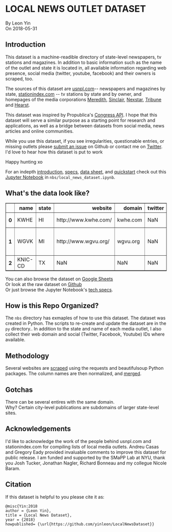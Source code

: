 # LOCAL NEWS OUTLET DATASET
By Leon Yin<br>
On 2018-05-31

## Introduction
This dataset is a machine-readible directory of state-level newspapers, tv stations and magazines. In addition to basic information such as the name of the outlet and state it is located in, all available information regarding web presence, social media (twitter, youtube, facebook) and their owners is scraped, too.

The sources of this dataset are [usnpl.com](www.usnpl.com)-- newspapers and magazines by state, [stationindex.com](www.stationindex.com) -- tv stations by state and by owner, and homepages of the media corporations [Meredith](http://www.meredith.com/local-media/broadcast-and-digital), [Sinclair](http://sbgi.net/tv-channels/), [Nexstar](https://www.nexstar.tv/stations/), [Tribune](http://www.tribunemedia.com/our-brands/) and [Hearst](http://www.hearst.com/broadcasting/our-markets).

This dataset was inspired by Propublica's [Congress API](https://projects.propublica.org/api-docs/congress-api/). I hope that this dataset will serve a similar purpose as a starting point for research and applications, as well as a bridge between datasets from social media, news articles and online communities.

While you use this dataset, if you see irregularities, questionable entries, or missing outlets please [submit an issue](https://github.com/yinleon/LocalNewsDataset/issues/new) on Github or contact me on [Twitter](https://twitter.com/LeonYin). I'd love to hear how this dataset is put to work 

Happy hunting xo

For an indepth [introduction](https://nbviewer.jupyter.org/github/yinleon/LocalNewsDataset/blob/master/nbs/local_news_dataset.ipynb?flush_cache=true#intro), [specs](https://nbviewer.jupyter.org/github/yinleon/LocalNewsDataset/blob/master/nbs/local_news_dataset.ipynb?flush_cache=true#specs), [data sheet](https://nbviewer.jupyter.org/github/yinleon/LocalNewsDataset/blob/master/nbs/local_news_dataset.ipynb?flush_cache=true#datasheet), and [quickstart](https://nbviewer.jupyter.org/github/yinleon/LocalNewsDataset/blob/master/nbs/local_news_dataset.ipynb?flush_cache=true#use) check out this [Jupyter Notebook](https://nbviewer.jupyter.org/github/yinleon/LocalNewsDataset/blob/master/nbs/local_news_dataset.ipynb?flush_cache=true#datasheet) in `nbs/local_news_dataset.ipynb`.


## What's the data look like?
<table border="1" class="dataframe">
  <thead>
    <tr style="text-align: right;">
      <th></th>
      <th>name</th>
      <th>state</th>
      <th>website</th>
      <th>domain</th>
      <th>twitter</th>
      <th>youtube</th>
      <th>facebook</th>
      <th>owner</th>
      <th>medium</th>
      <th>source</th>
      <th>collection_date</th>
    </tr>
  </thead>
  <tbody>
    <tr>
      <th>0</th>
      <td>KWHE</td>
      <td>HI</td>
      <td>http://www.kwhe.com/</td>
      <td>kwhe.com</td>
      <td>NaN</td>
      <td>NaN</td>
      <td>NaN</td>
      <td>LeSea</td>
      <td>TV station</td>
      <td>stationindex</td>
      <td>2018-08-02 14:55:24.612585</td>
    </tr>
    <tr>
      <th>1</th>
      <td>WGVK</td>
      <td>MI</td>
      <td>http://www.wgvu.org/</td>
      <td>wgvu.org</td>
      <td>NaN</td>
      <td>NaN</td>
      <td>NaN</td>
      <td>Grand Valley State University</td>
      <td>TV station</td>
      <td>stationindex</td>
      <td>2018-08-02 14:55:24.612585</td>
    </tr>
    <tr>
      <th>2</th>
      <td>KNIC-CD</td>
      <td>TX</td>
      <td>NaN</td>
      <td>NaN</td>
      <td>NaN</td>
      <td>NaN</td>
      <td>NaN</td>
      <td>Univision</td>
      <td>TV station</td>
      <td>stationindex</td>
      <td>2018-08-02 14:55:24.612585</td>
    </tr>
  </tbody>
</table>

You can also browse the dataset on [Google Sheets](https://docs.google.com/spreadsheets/d/1f3PjT2A7-qY0SHcDW30Bc_FXYC_7RxnZfCKyXpoWeuY/edit?usp=sharing)<br>
Or look at the raw dataset on [Github](https://github.com/yinleon/LocalNewsDataset/blob/master/data/local_news_dataset_2018.csv)<br>
Or just browse the Jupyter Notebook's [tech specs](https://nbviewer.jupyter.org/github/yinleon/LocalNewsDataset/blob/master/nbs/local_news_dataset.ipynb?flush_cache=true#local_news_dataset_2018).


## How is this Repo Organized?
The `nbs` directory has exmaples of how to use this dataset. The dataset was created in Python. The scripts to re-create and update the dataset are in the `py` directory..
In addition to the state and name of each media outlet, I also collect their web domain and social (Twitter, Facebook, Youtube) IDs where available.

## Methodology
Several websites are [scraped]() using the requests and beautifulsoup Python packages. The column names are then normalized, and [merged]().

## Gotchas
There can be several entires with the same domain.<br>
Why? Certain city-level publications are subdomains of larger state-level sites.

## Acknowledgements
I'd like to acknowledge the work of the people behind usnpl.com and stationindex.com for compiling lists of local media outlets. Andreu Casas and Gregory Eady provided invaluable comments to improve this dataset for public release. I am funded and supported by the SMaPP Lab at NYU, thank you Josh Tucker, Jonathan Nagler, Richard Bonneau and my collegue Nicole Baram.

## Citation
If this dataset is helpful to you please cite it as:
```
@misc{Yin:2018
author = {Leon Yin},
title = {Local News Dataset},
year = {2018}
howpublished= {\url{https://github.com/yinleon/LocalNewsDataset}} 

```